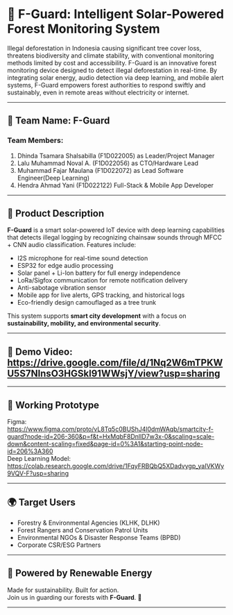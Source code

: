 # 🌲 F-Guard: Intelligent Solar-Powered Forest Monitoring System

Illegal deforestation in Indonesia causing significant tree cover loss, threatens biodiversity and climate stability, with conventional monitoring methods limited by cost and accessibility. F-Guard is an innovative forest monitoring device designed to detect illegal deforestation in real-time. By integrating solar energy, audio detection via deep learning, and mobile alert systems, F-Guard empowers forest authorities to respond swiftly and sustainably, even in remote areas without electricity or internet.

---

## 👥 Team Name: **F-Guard**

### Team Members:
1. Dhinda Tsamara Shalsabilla (F1D022005) as Leader/Project Manager
2. Lalu Muhammad Noval A. (F1D022056) as CTO/Hardware Lead
3. Muhammad Fajar Maulana (F1D022072) as Lead Software Engineer(Deep Learning)
4. Hendra Ahmad Yani (F1D022122) Full-Stack & Mobile App Developer

---

## 📱 Product Description

**F-Guard** is a smart solar-powered IoT device with deep learning capabilities that detects illegal logging by recognizing chainsaw sounds through MFCC + CNN audio classification. Features include:

- I2S microphone for real-time sound detection  
- ESP32 for edge audio processing  
- Solar panel + Li-Ion battery for full energy independence  
- LoRa/Sigfox communication for remote notification delivery  
- Anti-sabotage vibration sensor  
- Mobile app for live alerts, GPS tracking, and historical logs  
- Eco-friendly design camouflaged as a tree trunk

This system supports **smart city development** with a focus on **sustainability, mobility, and environmental security**.

---

## 🎥 Demo Video: https://drive.google.com/file/d/1Nq2W6mTPKWU5S7NInsO3HGSkl91WWsjY/view?usp=sharing

---

## 🔗 Working Prototype

Figma: https://www.figma.com/proto/vL8Tq5c0BUShJ4l0dmWAqb/smartcity-f-guard?node-id=206-360&p=f&t=HxMqbF8DnlID7w3x-0&scaling=scale-down&content-scaling=fixed&page-id=0%3A1&starting-point-node-id=206%3A360  
Deep Learning Model: https://colab.research.google.com/drive/1FqyFRBQbQ5XDadvygp_yaIVKWy9VQV-F?usp=sharing  

---

## 🌍 Target Users

- Forestry & Environmental Agencies (KLHK, DLHK)  
- Forest Rangers and Conservation Patrol Units  
- Environmental NGOs & Disaster Response Teams (BPBD)  
- Corporate CSR/ESG Partners

---

## 🔋 Powered by Renewable Energy  
Made for sustainability. Built for action.  
Join us in guarding our forests with **F-Guard**. 🌿

---
